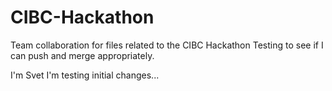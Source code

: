 # CIBC-Hackathon
Team collaboration for files related to the CIBC Hackathon
Testing to see if I can push and merge appropriately.

I'm Svet I'm testing initial changes...
